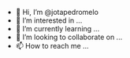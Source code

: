 - 👋 Hi, I’m @jotapedromelo
- 👀 I’m interested in ...
- 🌱 I’m currently learning ...
- 💞️ I’m looking to collaborate on ...
- 📫 How to reach me ...

<!---
jotapedromelo/jotapedromelo is a ✨ special ✨ repository because its `README.md` (this file) appears on your GitHub profile.
You can click the Preview link to take a look at your changes.
--->
